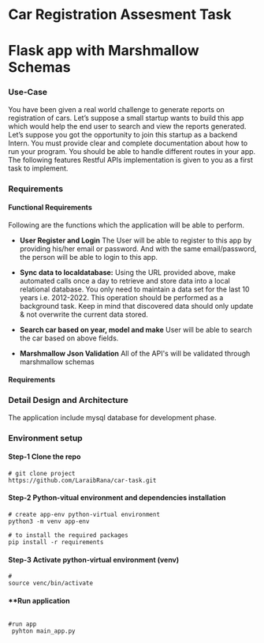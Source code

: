 # Car Registration Assesment Task
# Flask app with Marshmallow Schemas

### Use-Case
You have been given a real world challenge to generate reports on registration of cars. Let’s
suppose a small startup wants to build this app which would help the end user to search and view
the reports generated. Let’s suppose you got the opportunity to join this startup as a backend
Intern. You must provide clear and complete documentation about how to run your program. You
should be able to handle different routes in your app. The following features Restful APIs
implementation is given to you as a first task to implement.


### Requirements

#### Functional Requirements
Following are the functions which the application will be able to perform.
* **User Register and Login**
The User will be able to register to this app by providing his/her email or password. And with the same email/password, the person will be able to login to this app.
* **Sync data to localdatabase:**
Using the URL provided above, make automated calls once a
day to retrieve and store data into a local relational database. You only need to maintain a
data set for the last 10 years i.e. 2012-2022. This operation should be performed as a
background task. Keep in mind that discovered data should only update & not overwrite
the current data stored. 

* **Search car based on year, model and make**
User will be able to search the car based on above fields.
* **Marshmallow  Json Validation**
All of the API's will be validated through marshmallow schemas
#### Requirements

### Detail Design and Architecture
The application include mysql database for development phase.
 
### Environment setup

#### **Step-1** Clone the repo

```
# git clone project
https://github.com/LaraibRana/car-task.git
```
#### **Step-2** Python-vitual environment and dependencies installation

```
# create app-env python-virtual environment
python3 -m venv app-env

# to install the required packages
pip install -r requirements
```

#### **Step-3** Activate python-virtual environment (venv)
```
# 
source venc/bin/activate
```

#### **Run application
```

#run app
 pyhton main_app.py

```
